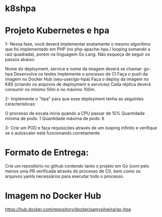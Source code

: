 # k8shpa
# Projeto Kubernetes e hpa
1- Nessa fase, você deverá implementar exatamente o mesmo algorítimo que foi implementado em PHP (no php-apache-hpa / looping somando a raiz quadrada), porém na linguagem Go Lang. Não esqueça de seguir os passos abaixo:

Nome do deployment, service e nome da imagem deverá se chamar: go-hpa
Desenvolva os testes
Implemente o processo de CI
Faça o push da imagem no Docker Hub (seu-user/go-hpa)
Faça o deploy da imagem no K8S (criando os arquivos de deployment e services)
Cada réplica deverá consumir no mínimo 50m e no máximo 100m.    

2- Implemente o "hpa" para que esse deployment tenha as seguintes características:

O processo de escala inicia quando a CPU passar de 15%
Quantidade mínima de pods: 1
Quantidade máxima de pods: 6

3- Crie um POD e faça requisições através de um looping infinito e verifique se o autoscaler está funcionando corretamente.

# Formato de Entrega:

Crie um repositório no github contendo tanto o projeto em Go (com pelo menos uma PR verificada através do processo de CI), bem como os arquivos yamls necessários para executar todo o processo.


# Imagem no Docker Hub
https://hub.docker.com/repository/docker/samysilveira/go-hpa
